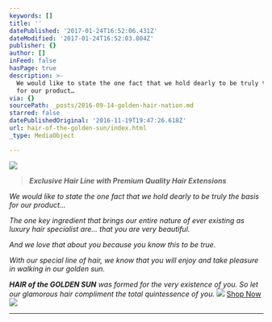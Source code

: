 ```yaml
---
keywords: []
title: ''
datePublished: '2017-01-24T16:52:06.431Z'
dateModified: '2017-01-24T16:52:03.804Z'
publisher: {}
author: []
inFeed: false
hasPage: true
description: >-
  We would like to state the one fact that we hold dearly to be truly the basis
  for our product…
via: {}
sourcePath: _posts/2016-09-14-golden-hair-nation.md
starred: false
datePublishedOriginal: '2016-11-19T19:47:26.618Z'
url: hair-of-the-golden-sun/index.html
_type: MediaObject

---
```

![](https://the-grid-user-content.s3-us-west-2.amazonaws.com/a5cea17d-28ef-40a3-96e5-262dfc0479c9.jpg)

> _**Exclusive Hair Line with Premium Quality Hair Extensions**_

_We would like to state the one fact that we hold dearly to be truly the basis for our product..._

_The one key ingredient that brings our entire nature of ever existing as luxury hair specialist are... that you are very beautiful._

_And we love that about you because you know this to be true._

_With our special line of hair, we know that you will enjoy and take pleasure in walking in our golden sun._

_**HAIR of the GOLDEN SUN** was formed for the very existence of you. So let our glamorous hair compliment the total quintessence of you._
![](https://the-grid-user-content.s3-us-west-2.amazonaws.com/19773204-55ae-4385-b19b-82ee97222b1a.jpg)
[Shop Now][0]
![](https://s3-us-west-2.amazonaws.com/the-grid-img/p/92967b762ab43be51f2f61df524b417b6bcab787.png)

---



[0]: http://store.goldenhairnation.com/